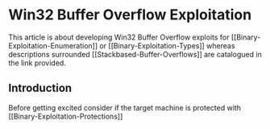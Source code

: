 # Win32 Buffer Overflow Exploitation

This article is about developing Win32 Buffer Overflow exploits for [[Binary-Exploitation-Enumeration]] or [[Binary-Exploitation-Types]] whereas descriptions surrounded [[Stackbased-Buffer-Overflows]] are catalogued in the link provided.

## Introduction 

Before getting excited consider if the target machine is protected with [[Binary-Exploitation-Protections]]